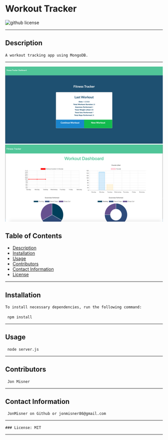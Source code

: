 
  # Workout Tracker  
  ![github license](https://img.shields.io/badge/license-MIT-blue)
***
 
  ## Description

    A workout tracking app using MongoDB.
***
![Test Image 1](./assets/frontpage.png)
![Test Image 1](./assets/stats.png)
  ## Table of Contents

  * [Description](#description)
  * [Installation](#installation)
  * [Usage](#use)
  * [Contributors](#contributors)
  * [Contact Information](#email)
  * [License](#license)
***

  ## Installation

    To install necessary dependencies, run the following command:
  
     npm install
***
  ## Usage

     node server.js
***
  ## Contributors

     Jon Misner
***
  ## Contact Information

     JonMisner on Github or jonmisner86@gmail.com
***
    ### License: MIT
***  
